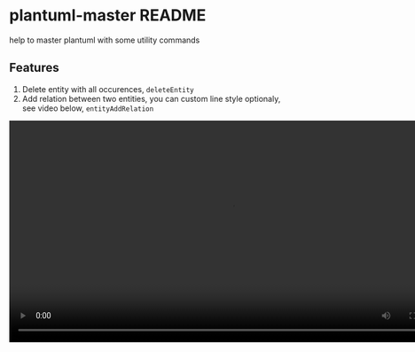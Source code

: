 # plantuml-master README

help to master plantuml with some utility commands

## Features

1. Delete entity with all occurences, `deleteEntity`
2. Add relation between two entities, you can custom line style optionaly, see video below, `entityAddRelation`

<video src='addrel.mp4' width=800/>

**Enjoy!**
